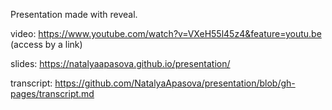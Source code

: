 Presentation made with reveal.  


video: https://www.youtube.com/watch?v=VXeH55l45z4&feature=youtu.be (access by a link)  

slides: https://natalyaapasova.github.io/presentation/  

transcript: https://github.com/NatalyaApasova/presentation/blob/gh-pages/transcript.md  

